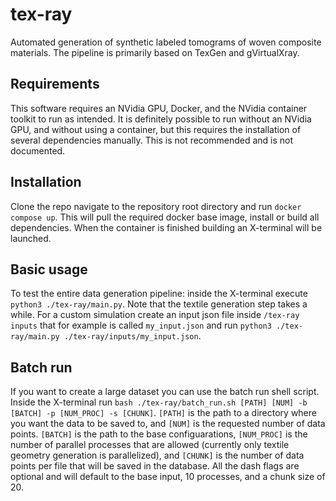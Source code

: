 # tex-ray
Automated generation of synthetic labeled tomograms of woven composite
materials. The pipeline is primarily based on TexGen and gVirtualXray.

## Requirements
This software requires an NVidia GPU, Docker, and the NVidia container toolkit
to run as intended. It is definitely possible to run without an NVidia GPU, and
without using a container, but this requires the installation of several
dependencies manually. This is not recommended and is not documented. 

## Installation
Clone the repo navigate to the repository root directory and run
```docker compose up```.
This will pull the required docker base image, install or build all
dependencies. When the container is finished building an X-terminal will be
launched.

## Basic usage
To test the entire data generation pipeline: inside the X-terminal execute
```python3 ./tex-ray/main.py```. Note that the textile generation step takes a
while. For a custom simulation create an input json file inside
```/tex-ray inputs``` that for example is called
```my_input.json``` and run 
```python3 ./tex-ray/main.py ./tex-ray/inputs/my_input.json```.

## Batch run
If you want to create a large dataset you can use the batch run 
shell script. Inside the X-terminal run 
```bash ./tex-ray/batch_run.sh [PATH] [NUM] -b [BATCH] -p [NUM_PROC] -s [CHUNK]```.
```[PATH]``` is the path to a directory where you want the data to be saved to,
and ```[NUM]``` is the requested number of data points. ```[BATCH]``` is the
path to the base configuarations, ```[NUM_PROC]``` is the number of parallel
processes that are allowed (currently only textile geometry generation is
parallelized), and ```[CHUNK]``` is the number of data points per file that will
be saved in the database. All the dash flags are optional and will default to
the base input, 10 processes, and a chunk size of 20.
